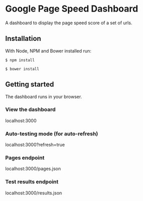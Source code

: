 # Google Page Speed Dashboard

A dashboard to display the page speed score of a set of urls.

## Installation

With Node, NPM and Bower installed run:

    $ npm install

    $ bower install


## Getting started
The dashboard runs in your browser.

### View the dashboard
localhost:3000

### Auto-testing mode (for auto-refresh)
localhost:3000?refresh=true

### Pages endpoint
localhost:3000/pages.json

### Test results endpoint
localhost:3000/results.json